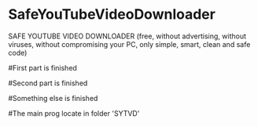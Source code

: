 # SafeYouTubeVideoDownloader

SAFE YOUTUBE VIDEO DOWNLOADER (free, without advertising, without viruses, without compromising your PC, only simple, smart, clean and safe code)

#First part is finished

#Second part is finished

#Something else is finished

#The main prog locate in folder 'SYTVD'
